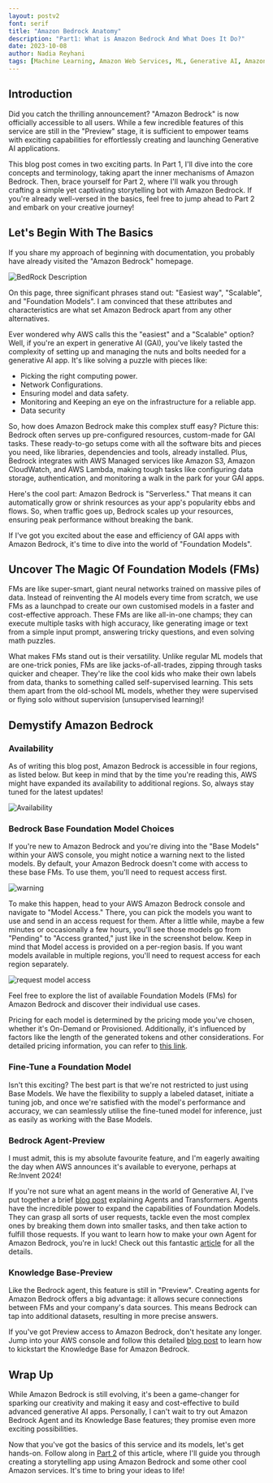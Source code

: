 ```yaml
---
layout: postv2
font: serif
title: "Amazon Bedrock Anatomy"
description: "Part1: What is Amazon Bedrock And What Does It Do?"
date: 2023-10-08
author: Nadia Reyhani
tags: [Machine Learning, Amazon Web Services, ML, Generative AI, Amazon Bedrock, AWS]
---
```


## Introduction

Did you catch the thrilling announcement? "Amazon Bedrock" is now officially accessible to all users. While a few incredible features of this service are still in the "Preview" stage, it is sufficient to empower teams with exciting capabilities for effortlessly creating and launching Generative AI applications.

This blog post comes in two exciting parts. In Part 1, I'll dive into the core concepts and terminology, taking apart the inner mechanisms of Amazon Bedrock. Then, brace yourself for Part 2, where I'll walk you through crafting a simple yet captivating storytelling bot with Amazon Bedrock. If you're already well-versed in the basics, feel free to jump ahead to Part 2 and embark on your creative journey! 


## Let's Begin With The Basics

If you share my approach of beginning with documentation, you probably have already visited the "Amazon Bedrock" homepage.

![BedRock Description](/img/bedrock/bedrock_home_page.png)

 On this page, three significant phrases stand out: "Easiest way", "Scalable", and "Foundation Models". I am convinced that these attributes and characteristics are what set Amazon Bedrock apart from any other alternatives.

Ever wondered why AWS calls this the "easiest" and a "Scalable" option? Well, if you're an expert in generative AI (GAI), you've likely tasted the complexity of setting up and managing the nuts and bolts needed for a generative AI app. It's like solving a puzzle with pieces like:

- Picking the right computing power.
- Network Configurations.
- Ensuring model and data safety.
- Monitoring and Keeping an eye on the infrastructure for a reliable app.
- Data security

So, how does Amazon Bedrock make this complex stuff easy? Picture this: Bedrock often serves up pre-configured resources, custom-made for GAI tasks. These ready-to-go setups come with all the software bits and pieces you need, like libraries, dependencies and tools, already installed. Plus, Bedrock integrates with AWS Managed services like Amazon S3, Amazon CloudWatch, and AWS Lambda, making tough tasks like configuring data storage, authentication, and monitoring a walk in the park for your GAI apps.

Here's the cool part: Amazon Bedrock is "Serverless." That means it can automatically grow or shrink resources as your app's popularity ebbs and flows. So, when traffic goes up, Bedrock scales up your resources, ensuring peak performance without breaking the bank.

If I've got you excited about the ease and efficiency of GAI apps with Amazon Bedrock, it's time to dive into the world of "Foundation Models".

## Uncover The Magic Of Foundation Models (FMs)

FMs are like super-smart, giant neural networks trained on massive piles of data. Instead of reinventing the AI models every time from scratch, we use FMs as a launchpad to create our own customised models in a faster and cost-effective approach. These FMs are like all-in-one champs; they can execute multiple tasks with high accuracy, like generating image or text from a simple input prompt, answering tricky questions, and even solving math puzzles. 

What makes FMs stand out is their versatility. Unlike regular ML models that are one-trick ponies, FMs are like jacks-of-all-trades, zipping through tasks quicker and cheaper. They're like the cool kids who make their own labels from data, thanks to something called self-supervised learning. This sets them apart from the old-school ML models, whether they were supervised or flying solo without supervision (unsupervised learning)!

## Demystify Amazon Bedrock

### Availability

As of writing this blog post, Amazon Bedrock is accessible in four regions, as listed below. But keep in mind that by the time you're reading this, AWS might have expanded its availability to additional regions. So, always stay tuned for the latest updates!

![Availability](/img/bedrock/region_availability.png)


### Bedrock Base Foundation Model Choices

If you're new to Amazon Bedrock and you're diving into the "Base Models" within your AWS console, you might notice a warning next to the listed models. By default, your Amazon Bedrock doesn't come with access to these base FMs. To use them, you'll need to request access first.

![warning](/img/bedrock/access_models.png)

To make this happen, head to your AWS Amazon Bedrock console and navigate to "Model Access." There, you can pick the models you want to use and send in an access request for them. After a little while, maybe a few minutes or occasionally a few hours, you'll see those models go from "Pending" to "Access granted," just like in the screenshot below. Keep in mind that Model access is provided on a per-region basis. If you want models available in multiple regions, you'll need to request access for each region separately.

![request model access](/img/bedrock/request_access.png)

Feel free to explore the list of available Foundation Models (FMs) for Amazon Bedrock and discover their individual use cases. 

Pricing for each model is determined by the pricing mode you've chosen, whether it's On-Demand or Provisioned. Additionally, it's influenced by factors like the length of the generated tokens and other considerations. For detailed pricing information, you can refer to [this link](https://aws.amazon.com/bedrock/pricing/).

### Fine-Tune a Foundation Model

Isn't this exciting? The best part is that we're not restricted to just using Base Models. We have the flexibility to supply a labeled dataset, initiate a tuning job, and once we're satisfied with the model's performance and accuracy, we can seamlessly utilise the fine-tuned model for inference, just as easily as working with the Base Models.

### Bedrock Agent-Preview

I must admit, this is my absolute favourite feature, and I'm eagerly awaiting the day when AWS announces it's available to everyone, perhaps at Re:Invent 2024!

If you're not sure what an agent means in the world of Generative AI, I've put together a brief [blog post](https://blog.mechanicalrock.io/2023/07/04/LLM-Transformers.html) explaining Agents and Transformers. Agents have the incredible power to expand the capabilities of Foundation Models. They can grasp all sorts of user requests, tackle even the most complex ones by breaking them down into smaller tasks, and then take action to fulfill those requests. If you want to learn how to make your own Agent for Amazon Bedrock, you're in luck! Check out this fantastic [article](https://aws.amazon.com/blogs/aws/preview-enable-foundation-models-to-complete-tasks-with-agents-for-amazon-bedrock/) for all the details.

### Knowledge Base-Preview

Like the Bedrock agent, this feature is still in "Preview". Creating agents for Amazon Bedrock offers a big advantage: it allows secure connections between FMs and your company's data sources. This means Bedrock can tap into additional datasets, resulting in more precise answers.

If you've got Preview access to Amazon Bedrock, don't hesitate any longer. Jump into your AWS console and follow this detailed [blog post](https://aws.amazon.com/blogs/aws/preview-connect-foundation-models-to-your-company-data-sources-with-agents-for-amazon-bedrock/) to learn how to kickstart the Knowledge Base for Amazon Bedrock.

## Wrap Up

While Amazon Bedrock is still evolving, it's been a game-changer for sparking our creativity and making it easy and cost-effective to build advanced generative AI apps. Personally, I can't wait to try out Amazon Bedrock Agent and its Knowledge Base features; they promise even more exciting possibilities.

Now that you've got the basics of this service and its models, let's get hands-on. Follow along in [Part 2]() of this article, where I'll guide you through creating a storytelling app using Amazon Bedrock and some other cool Amazon services. It's time to bring your ideas to life!